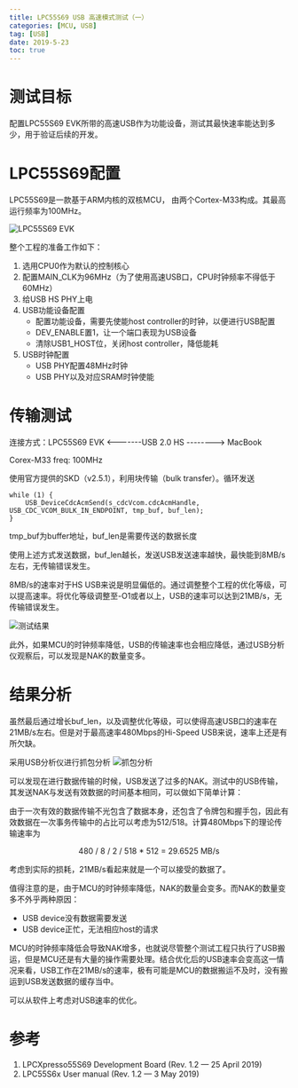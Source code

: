 ```yaml
---
title: LPC55S69 USB 高速模式测试（一）
categories: [MCU, USB]
tag: [USB]
date: 2019-5-23
toc: true
---
```

# 测试目标
配置LPC55S69 EVK所带的高速USB作为功能设备，测试其最快速率能达到多少，用于验证后续的开发。

# LPC55S69配置
LPC55S69是一款基于ARM内核的双核MCU， 由两个Cortex-M33构成。其最高运行频率为100MHz。

![LPC55S69 EVK](lpc55s69_overview.jpg)  

整个工程的准备工作如下：
1. 选用CPU0作为默认的控制核心
2. 配置MAIN_CLK为96MHz（为了使用高速USB口，CPU时钟频率不得低于60MHz）
3. 给USB HS PHY上电
4. USB功能设备配置
   - 配置功能设备，需要先使能host controller的时钟，以便进行USB配置
   - DEV_ENABLE置1，让一个端口表现为USB设备
   - 清除USB1_HOST位，关闭host controller，降低能耗
5. USB时钟配置
   - USB PHY配置48MHz时钟
   - USB PHY以及对应SRAM时钟使能

# 传输测试
连接方式：LPC55S69 EVK <-------USB 2.0 HS --------> MacBook

Corex-M33 freq: 100MHz

使用官方提供的SKD（v2.5.1），利用块传输（bulk transfer）。循环发送
```
while (1) {
    USB_DeviceCdcAcmSend(s_cdcVcom.cdcAcmHandle, USB_CDC_VCOM_BULK_IN_ENDPOINT, tmp_buf, buf_len);
}
```

tmp_buf为buffer地址，buf_len是需要传送的数据长度

使用上述方式发送数据，buf_len越长，发送USB发送速率越快，最快能到8MB/s左右，无传输错误发生。

8MB/s的速率对于HS USB来说是明显偏低的。通过调整整个工程的优化等级，可以提高速率。将优化等级调整至-O1或者以上，USB的速率可以达到21MB/s，无传输错误发生。

![测试结果](SDK_test.png)

此外，如果MCU的时钟频率降低，USB的传输速率也会相应降低，通过USB分析仪观察后，可以发现是NAK的数量变多。

# 结果分析
虽然最后通过增长buf_len，以及调整优化等级，可以使得高速USB口的速率在21MB/s左右。但是对于最高速率480Mbps的Hi-Speed USB来说，速率上还是有所欠缺。

采用USB分析仪进行抓包分析
![抓包分析](packet1.png)

可以发现在进行数据传输的时候，USB发送了过多的NAK。测试中的USB传输，其发送NAK与发送有效数据的时间基本相同，可以做如下简单计算：  

由于一次有效的数据传输不光包含了数据本身，还包含了令牌包和握手包，因此有效数据在一次事务传输中的占比可以考虑为512/518。计算480Mbps下的理论传输速率为  
<center>480 / 8 / 2 / 518 * 512 = 29.6525 MB/s</center>

考虑到实际的损耗，21MB/s看起来就是一个可以接受的数据了。

值得注意的是，由于MCU的时钟频率降低，NAK的数量会变多。而NAK的数量变多不外乎两种原因：
- USB device没有数据需要发送
- USB device正忙，无法相应host的请求

MCU的时钟频率降低会导致NAK增多，也就说尽管整个测试工程只执行了USB搬运，但是MCU还是有大量的操作需要处理。结合优化后的USB速率会变高这一情况来看，USB工作在21MB/s的速率，极有可能是MCU的数据搬运不及时，没有搬运到USB发送数据的缓存当中。

可以从软件上考虑对USB速率的优化。

# 参考
1. LPCXpresso55S69 Development Board (Rev. 1.2 — 25 April 2019)
2. LPC55S6x User manual (Rev. 1.2 — 3 May 2019)
